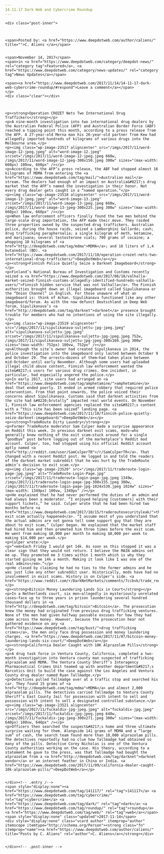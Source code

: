 ```yaml
---
14.11.17 Dark Web and Cybercrime Roundup
---
```

<article class="post-listing post-23516 post type-post status-publish format-standard hentry  tag-6099 tag-cybercrime tag-dark tag-roundup tag-web">
    
    <div class="post-inner">
    
    
        
    <span>Posted by: <a href="https://www.deepdotweb.com/author/caliens/" title="">C. Aliens </a></span>
    
    
    <span>November 14, 2017</span>
    <span>in <a href="https://www.deepdotweb.com/category/deepdot-news/" rel="category tag">Featured</a>, <a href="https://www.deepdotweb.com/category/news-updates/" rel="category tag">News Updates</a></span>
    
    <span><a href="https://www.deepdotweb.com/2017/11/14/14-11-17-dark-web-cybercrime-roundup/#respond">Leave a comment</a></span>
    </p>
    <div class="clear"></div>
    
    
    
    <p><strong>Operation CROZET Nets Two International Drug Traffickers</strong></p>
    <p>A nine-month investigation into two international drug dealers by the Australian Federal Police (AFP) and Australian Border Force (ABF) reached a tipping point this month, according to a press release from the AFP. A 27-year-old Merna man his 26-year-old partner from Kew had allegedly imported hundreds of kilograms of various drugs into the Melbourne area.</p>
    <p><img class="wp-image-23517 aligncenter" src="/imgs/2017/11/word-image-12-jpeg.jpeg" alt="word-image-12.jpeg" srcset="/imgs/2017/11/word-image-12-jpeg.jpeg 660w, /imgs/2017/11/word-image-12-jpeg-300x150.jpeg 300w" sizes="(max-width: 660px) 100vw, 660px" /></p>
    <p>According to the AFP’s press release, the ABF had stopped almost 16 kilograms of MDMA from entering the <a href="https://www.deepdotweb.com/tag/mail/">Australian mail</a> stream. The dealers had enough of an impact on Australia&#8217;s drug market that the AFP’s named the investigation in their honor. Not every drug dealer gets caught in a “named operation.”</p>
    <p><img class="wp-image-23518 aligncenter" src="/imgs/2017/11/word-image-13-jpeg.jpeg" alt="word-image-13.jpeg" srcset="/imgs/2017/11/word-image-13-jpeg.jpeg 660w, /imgs/2017/11/word-image-13-jpeg-300x225.jpeg 300w" sizes="(max-width: 660px) 100vw, 660px" /></p>
    <p>When law enforcement officers finally found the two men behind the large-scale drug importation, the AFP made their move. They raided three properties owned by the suspected drug traffickers. Australian police, during the house raids, seized a Lamborghini Gallardo; cash; drug trafficking paraphernalia; a single kilogram of meth, ketamine, and marijuana; several testosterone vials; 700 grams of cocaine; a whopping 10 kilograms of <a href="http://deepdotweb.com/tag/mdma">MDMA</a>; and 16 liters of 1,4 butanediol (BD). <a href="https://www.deepdotweb.com/2017/11/10/operation-crozet-nets-two-international-drug-traffickers/">DeepDotWeb</a></p>
    <p><strong>Finnish Police Quietly Seize a Darknet Imageboard</strong></p>
    <p>Finland’s National Bureau of Investigation and Customs recently seized a <a href="https://www.deepdotweb.com/2017/08/18/valhalla-market-seized-finnish-customs-allegedly-identified-hundreds-valhalla-users/">Finnish hidden service that was not Valhalla</a>. The Finnish authorities brought down an illegal imageboard called Sipulikanava or the “Onion Channel” in English. For those unaware of what an imageboard is: think of 4chan. Sipulikanava functioned like any other imageboard/forum. As with the now defunct Deutschland im Deep Web forum, Sipulikanava’s <a href="http://deepdotweb.com/tag/darknet">darknet</a> presence brought trouble for members who had no intentions of using the site illegally.</p>
    <p><img class="wp-image-23519 aligncenter" src="/imgs/2017/11/sipulikanava-suljettu-jpg-jpeg.jpeg" alt="sipulikanava-suljettu-jpg.jpeg" srcset="/imgs/2017/11/sipulikanava-suljettu-jpg-jpeg.jpeg 752w, /imgs/2017/11/sipulikanava-suljettu-jpg-jpeg-300x169.jpeg 300w" sizes="(max-width: 752px) 100vw, 752px" /></p>
    <p>Although the site’s owner had created Sipulikanava in 2014, the police investigation into the imageboard only lasted between October 9 and October 29. The arrests—dozens of them—had taken place between mid-October until early November. Although some users had uploaded illegal child abuse content, Finnish law enforcement wanted the site&#8217;s users for various drug crimes. One incident, in particular, had especially angered the police.</p>
    <p>In early 2017, site users had arranged an <a href="https://www.deepdotweb.com/tag/amphetamine/">amphetamine</a> deal that ended poorly. It ended in armed robbery that required police intervention. From that point onwards, the police voiced their concerns about Sipulikanava. Customs said that darknet activities from the site had &#8220;brutally” impacted real world events. On November 1, Finnish law enforcement agencies replaced the site&#8217;s content with a “this site has been seized” landing page. <a href="https://www.deepdotweb.com/2017/11/10/finnish-police-quietly-seize-darknet-imageboard/">DeepDotWeb</a></p>
    <p><strong>TradeRoute Dirty Laundry</strong></p>
    <p>Former TradeRoute moderator Sam Culper made a surprise appearance on Reddit this week. In previous darknet exit scams, mods—who generally knew nothing of the exit scam—stuck around for a single “goodbye” post before logging out of the marketplace’s Reddit mod account. Culper, too, had stopped using his official Reddit account aptly named <a href="http://reddit.com/user/SamCulperTR">/r/SamCulperTR</a>. That changed with a recent Reddit post. He logged in and told the readers of the darknet market subreddit that he was hurt by the TradeRoute admin’s decision to exit scam.</p>
    <p><img class="wp-image-23520" src="/imgs/2017/11/traderoute-login-page-jpg.jpeg" alt="TradeRoute-Login-Page.jpg" srcset="/imgs/2017/11/traderoute-login-page-jpg.jpeg 1349w, /imgs/2017/11/traderoute-login-page-jpg-300x155.jpeg 300w, /imgs/2017/11/traderoute-login-page-jpg-1024x530.jpeg 1024w" sizes="(max-width: 1349px) 100vw, 1349px" /></p>
    <p>He explained that he had never performed the duties of an admin and had always been a moderator. “I enjoyed helping [customers] with their support tickets,” he said. Culper wrote that he had been hired two months before <a href="https://www.deepdotweb.com/2017/10/15/traderoutesecurityleak/">the exit scam actually happened</a>. “I assume most of you understand that the actual admins are not gonna tell some support guy that they are about to exit scam,” Culper began. He explained that the market staff had hired him and then promoted him three times before the exit scam. He went from making $8,000 per month to making $8,000 per week to making $14,000 per week.</p>
    <p>Culper wrote:</p>
    <p>“<em>Each Friday I would get 14k. As soon as this stopped it was a clear sign that they would not return. I believe the MAIN admins set me up. They promoted me 3 times within 1 month which is why they started giving me 14k a month. Making it look like I was one of the real admins</em>.”</p>
    <p>He closed by claiming he had no ties to the former admins and he was just like any other subreddit user. Historically, mods have had no involvement in exist scams. History is on Culper’s side. <a href="https://www.reddit.com/r/DarkNetMarkets/comments/7ccbvk/trade_route_dirty_laundy/">Reddit</a></p>
    <p><strong>Bitcoin Money Laundering Lands Six in Court</strong></p>
    <p>In a Netherlands court, six men—allegedly in mysteriously unrelated cases—face up to three years in prison laundering several hundred thousand dollars in <a href="http://deepdotweb.com/tag/bitcoin">Bitcoin</a>. The prosecution knew the money had originated from previous drug trafficking ventures. None of the men had given halfway passable excuses for how they had come across the money. However, because the prosecution hear not gathered evidence on any <a href="https://www.deepdotweb.com/tag/bust/">drug trafficking crimes</a>, the men only face drug possession and money laundering charges. <a href="https://www.deepdotweb.com/2017/11/07/bitcoin-money-laundering-lands-six-court/">DeepDotWeb</a></p>
    <p><strong>California Dealer Caught with 10K Alprazolam Pills</strong></p>
    <p>A drug task force in Ventura County, California, completed a two-month investigation into Ventura county man suspected of trafficking alprazolam and MDMA. The Ventura County Sheriff’s Interagency Pharmaceutical Crimes Unit teamed up with another department&#8217;s Narcotics Unit to build the case against the Los Angeles and Ventura County drug dealer named Ryan Tallmadge.</p>
    <p>Detectives pulled Tallmadge over at a traffic stop and searched his car. They found 15 grams of <a href="http://deepdotweb.com/tag/mdma">MDMA</a> and almost 2,000 alprazolam pills. The detectives carried Tallmadge to Ventura County Sheriff’s East County Jail for possession with intent to sell and possession with intent to sell a designated controlled substance.</p>
    <p><img class="wp-image-23521 aligncenter" src="/imgs/2017/11/fuckaldix-jpg-jpeg.jpeg" alt="fuckaldix-jpg.jpeg" srcset="/imgs/2017/11/fuckaldix-jpg-jpeg.jpeg 640w, /imgs/2017/11/fuckaldix-jpg-jpeg-300x271.jpeg 300w" sizes="(max-width: 640px) 100vw, 640px" /></p>
    <p>Officers then searched the suspect&#8217;s home and three ultimate surprise waiting for them. Alongside 141 grams of MDMA and a “large sum” of cash, the search team found more than 10,000 alprazolam pills. The detectives reportedly had no clue how Tallmadge had obtained so many of the pills. Detective Corey Nicholas is one of the Ventura County authorities working on the case. His theory, according to a statement he gave to the press, was that Tallmadge had bought the alprazolam from a <a href="http://deepdotweb.com/tag/darknet">darknet vendor</a> or an internet feather in China or India. <a href="https://www.deepdotweb.com/2017/11/09/california-dealer-caught-10k-alprazolam-pills/">DeepDotWeb</a></p>
    
    
    </div><!-- .entry /-->
    <span style="display:none"><a href="https://www.deepdotweb.com/tag/141117/" rel="tag">141117</a> <a href="https://www.deepdotweb.com/tag/cybercrime/" rel="tag">cybercrime</a> <a href="https://www.deepdotweb.com/tag/dark/" rel="tag">dark</a> <a href="https://www.deepdotweb.com/tag/roundup/" rel="tag">roundup</a> <a href="https://www.deepdotweb.com/tag/web/" rel="tag">web</a></span>				<span style="display:none" class="updated">2017-11-14</span>
    <div style="display:none" class="vcard author" itemprop="author" itemscope itemtype="http://schema.org/Person"><strong class="fn" itemprop="name"><a href="https://www.deepdotweb.com/author/caliens/" title="Posts by C. Aliens" rel="author">C. Aliens</a></strong></div>
    
    
    </div><!-- .post-inner -->
</article><!-- .post-listing -->

